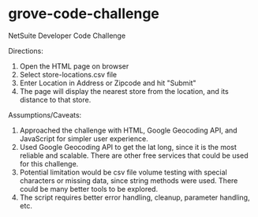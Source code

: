 # grove-code-challenge
NetSuite Developer Code Challenge

Directions:
1. Open the HTML page on browser
2. Select store-locations.csv file
3. Enter Location in Address or Zipcode and hit "Submit"
4. The page will display the nearest store from the location, and its distance to that store.

Assumptions/Caveats:
1. Approached the challenge with HTML, Google Geocoding API, and JavaScript for simpler user experience.
2. Used Google Geocoding API to get the lat long, since it is the most reliable and scalable. There are other free services that could be used for this challenge.
3. Potential limitation would be csv file volume testing with special characters or missing data, since string methods were used. There could be many better tools to be explored.
4. The script requires better error handling, cleanup, parameter handling, etc.
